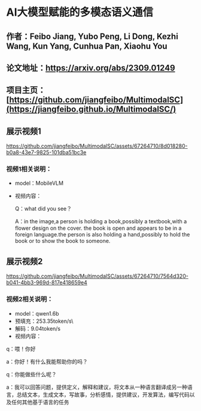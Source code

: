 # AI大模型赋能的多模态语义通信
## 作者：Feibo Jiang, Yubo Peng, Li Dong, Kezhi Wang, Kun Yang, Cunhua Pan, Xiaohu You
## 论文地址：https://arxiv.org/abs/2309.01249
## 项目主页：[https://github.com/jiangfeibo/MultimodalSC](https://jiangfeibo.github.io/MultimodalSC/)
## 展示视频1
https://github.com/jiangfeibo/MultimodalSC/assets/67264710/8d018280-b0a8-43e7-9825-101dba51bc3e
### 视频1相关说明：
  - model：MobileVLM
  - 视频内容：
  
    Q：what did you see？

    
    A：in the image,a person is holding a book,possibly a textbook,with a flower design on the cover. the book is open and appears to be in a foreign language.the person is also holding a hand,possibly to hold the book or to show the book to someone.
## 展示视频2
https://github.com/jiangfeibo/MultimodalSC/assets/67264710/7564d320-b041-4bb3-969d-817e418659e4
### 视频2相关说明：
  - model：qwen1.6b
  - 预填充：253.35token/s\
  - 解码：9.04token/s
  - 视频内容：

  q：喂！你好


  a：你好！有什么我能帮助你的吗？

  
  q：你能做些什么呢？

  
  a：我可以回答问题，提供定义，解释和建议，将文本从一种语言翻译成另一种语言，总结文本，生成文本，写故事，分析感情，提供建议，开发算法，编写代码以及任何其他基于语言的任务


